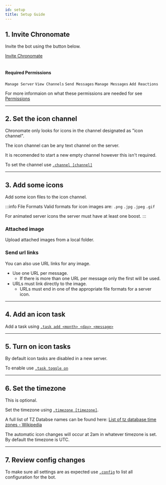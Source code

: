 ```yaml
---
id: setup
title: Setup Guide
---
```


## 1. Invite Chronomate

Invite the bot using the button below.

<a class="button button--info button--outline button--lg" href="#">Invite Chronomate</a>
<br></br>

#### Required Permissions
`Manage Server` `View Channels` `Send Messages` `Manage Messages` `Add Reactions`

For more informaion on what these permissions are needed for see [Permissions](perms)

---

## 2. Set the icon channel

Chronomate only looks for icons in the channel designated as "icon channel".

The icon channel can be any text channel on the server. 

It is recomended to start a new empty channel however this isn't required.

To set the channel use [`.channel [channel]`](cmds#channel)

---

## 3. Add some icons

Add some icon files to the icon channel.

:::info File Formats
Valid formats for icon images are: `.png` `.jpg` `.jpeg` `.gif`

For animated server icons the server must have at least one boost. 
:::

### Attached image
Upload attached images from a local folder.


### Send url links
You can also use URL links for any image.
- Use one URL per message.
    - If there is more than one URL per message only the first will be used.
- URLs must link directly to the image.
    - URLs must end in one of the appropriate file formats for a server icon.

---

## 4. Add an icon task

Add a task using [`.task add <month> <day> <message>`](cmds#task-add)

---

## 5. Turn on icon tasks

By default icon tasks are disabled in a new server. 

To enable use [`.task toggle on`](cmds#task-toggle)

---

## 6. Set the timezone

This is optional.

Set the timezone using [`.timezone [timezone]`](cmds#timezone).

A full list of TZ Databse names can be found here: [List of tz database time zones - Wikipedia](https://en.wikipedia.org/wiki/List_of_tz_database_time_zones)

The automatic icon changes will occur at 2am in whatever timezone is set. By default the timezone is UTC.

---

## 7. Review config changes

To make sure all settings are as expected use [`.config`](cmds#config) to list all configuration for the bot.